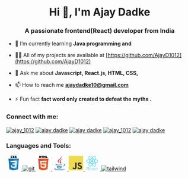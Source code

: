 <h1 align="center">Hi 👋, I'm Ajay Dadke</h1>
<h3 align="center">A passionate frontend(React) developer from India</h3>

- 🌱 I’m currently learning **Java programming and**

- 👨‍💻 All of my projects are available at [https://github.com/AjayD1012](https://github.com/AjayD1012)

- 💬 Ask me about **Javascript, React.js, HTML, CSS,**

- 📫 How to reach me **ajaydadke10@gmail.com**

- ⚡ Fun fact **fact word only created to defeat the myths .**

<h3 align="left">Connect with me:</h3>
<p align="left">
<a href="https://twitter.com/ajay_1012" target="blank"><img align="center" src="https://raw.githubusercontent.com/rahuldkjain/github-profile-readme-generator/master/src/images/icons/Social/twitter.svg" alt="ajay_1012" height="30" width="40" /></a>
<a href="https://linkedin.com/in/ajay dadke" target="blank"><img align="center" src="https://raw.githubusercontent.com/rahuldkjain/github-profile-readme-generator/master/src/images/icons/Social/linked-in-alt.svg" alt="ajay dadke" height="30" width="40" /></a>
<a href="https://fb.com/ajay dadke" target="blank"><img align="center" src="https://raw.githubusercontent.com/rahuldkjain/github-profile-readme-generator/master/src/images/icons/Social/facebook.svg" alt="ajay dadke" height="30" width="40" /></a>
<a href="https://instagram.com/ajay_1012" target="blank"><img align="center" src="https://raw.githubusercontent.com/rahuldkjain/github-profile-readme-generator/master/src/images/icons/Social/instagram.svg" alt="ajay_1012" height="30" width="40" /></a>
<a href="https://www.codechef.com/users/ajay dadke" target="blank"><img align="center" src="https://cdn.jsdelivr.net/npm/simple-icons@3.1.0/icons/codechef.svg" alt="ajay dadke" height="30" width="40" /></a>
</p>

<h3 align="left">Languages and Tools:</h3>
<p align="left"> <a href="https://www.w3schools.com/css/" target="_blank" rel="noreferrer"> <img src="https://raw.githubusercontent.com/devicons/devicon/master/icons/css3/css3-original-wordmark.svg" alt="css3" width="40" height="40"/> </a> <a href="https://git-scm.com/" target="_blank" rel="noreferrer"> <img src="https://www.vectorlogo.zone/logos/git-scm/git-scm-icon.svg" alt="git" width="40" height="40"/> </a> <a href="https://www.w3.org/html/" target="_blank" rel="noreferrer"> <img src="https://raw.githubusercontent.com/devicons/devicon/master/icons/html5/html5-original-wordmark.svg" alt="html5" width="40" height="40"/> </a> <a href="https://www.java.com" target="_blank" rel="noreferrer"> <img src="https://raw.githubusercontent.com/devicons/devicon/master/icons/java/java-original.svg" alt="java" width="40" height="40"/> </a> <a href="https://developer.mozilla.org/en-US/docs/Web/JavaScript" target="_blank" rel="noreferrer"> <img src="https://raw.githubusercontent.com/devicons/devicon/master/icons/javascript/javascript-original.svg" alt="javascript" width="40" height="40"/> </a> <a href="https://reactjs.org/" target="_blank" rel="noreferrer"> <img src="https://raw.githubusercontent.com/devicons/devicon/master/icons/react/react-original-wordmark.svg" alt="react" width="40" height="40"/> </a> <a href="https://tailwindcss.com/" target="_blank" rel="noreferrer"> <img src="https://www.vectorlogo.zone/logos/tailwindcss/tailwindcss-icon.svg" alt="tailwind" width="40" height="40"/> </a> </p>


<!---
AjayD1012/AjayD1012 is a ✨ special ✨ repository because its `README.md` (this file) appears on your GitHub profile.
You can click the Preview link to take a look at your changes.
--->
